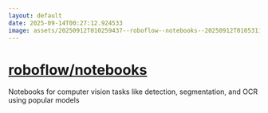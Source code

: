 ```yaml
---
layout: default
date: 2025-09-14T00:27:12.924533
image: assets/20250912T010259437--roboflow--notebooks--20250912T010531184--cropped.png
---
```


# [roboflow/notebooks](https://github.com/roboflow/notebooks)

Notebooks for computer vision tasks like detection, segmentation, and OCR using popular models
